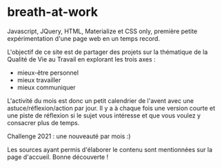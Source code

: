 # breath-at-work

Javascript, JQuery, HTML, Materialize et CSS only, première petite expérimentation d'une page web en un temps record. 

L'objectif de ce site est de partager des projets sur la thématique de la Qualité de Vie au Travail en explorant les trois axes : 
* mieux-être personnel
* mieux travailler
* mieux communiquer 

L'activité du mois est donc un petit calendrier de l'avent avec une astuce/réflexion/action par jour. 
Il y a à chaque fois une version courte et une piste de réflexion si le sujet vous intéresse et que vous voulez y consacrer plus de temps. 

Challenge 2021 : une nouveauté par mois :) 

Les sources ayant permis d'élaborer le contenu sont mentionnées sur la page d'accueil.
Bonne découverte ! 


